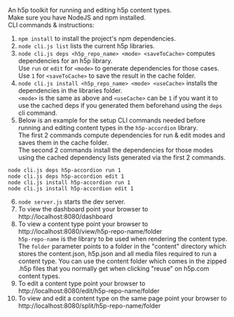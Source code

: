 An h5p toolkit for running and editing h5p content types.  
Make sure you have NodeJS and npm installed.  
CLI commands & instructions:  
1. `npm install` to install the project's npm dependencies.  
2. `node cli.js list` lists the current h5p libraries.  
3. `node cli.js deps <h5p_repo_name> <mode> <saveToCache>` computes dependencies for an h5p library.  
Use `run` or `edit` for `<mode>` to generate dependencies for those cases.  
Use `1` for `<saveToCache>` to save the result in the cache folder.  
4. `node cli.js install <h5p_repo_name> <mode> <useCache>` installs the dependencies in the libraries folder.  
`<mode>` is the same as above and `<useCache>` can be `1` if you want it to use the cached deps if you generated them beforehand using the `deps` cli command.  
5. Below is an example for the setup CLI commands needed before running and editing content types in the `h5p-accordion` library.  
The first 2 commands compute dependencies for run & edit modes and saves them in the cache folder.  
The second 2 commands install the dependencies for those modes using the cached dependency lists generated via the first 2 commands.
```
node cli.js deps h5p-accordion run 1
node cli.js deps h5p-accordion edit 1
node cli.js install h5p-accordion run 1
node cli.js install h5p-accordion edit 1
```
6. `node server.js` starts the dev server.  
7. To view the dashboard point your browser to  
http://localhost:8080/dashboard  
8. To view a content type point your browser to  
http://localhost:8080/view/h5p-repo-name/folder  
`h5p-repo-name` is the library to be used when rendering the content type.  
The `folder` parameter points to a folder in the "content" directory which stores the content.json, h5p.json and all media files required to run a content type. You can use the content folder which comes in the zipped .h5p files that you normally get when clicking "reuse" on h5p.com content types.  
9. To edit a content type point your browser to  
http://localhost:8080/edit/h5p-repo-name/folder  
10. To view and edit a content type on the same page point your browser to  
http://localhost:8080/split/h5p-repo-name/folder
